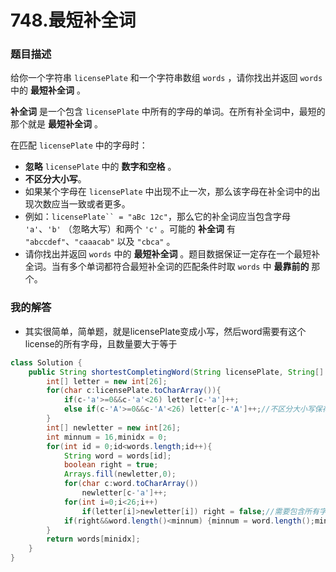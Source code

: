 # 748.最短补全词

### 题目描述

给你一个字符串 `licensePlate` 和一个字符串数组 `words` ，请你找出并返回 `words` 中的 **最短补全词** 。

**补全词** 是一个包含 `licensePlate` 中所有的字母的单词。在所有补全词中，最短的那个就是 **最短补全词** 。

在匹配 `licensePlate` 中的字母时：

- **忽略** `licensePlate` 中的 **数字和空格** 。
- **不区分大小写**。
- 如果某个字母在 `licensePlate` 中出现不止一次，那么该字母在补全词中的出现次数应当一致或者更多。
- 例如：`licensePlate`` = "aBc 12c"`，那么它的补全词应当包含字母 `'a'`、`'b'` （忽略大写）和两个 `'c'` 。可能的 **补全词** 有 `"abccdef"`、`"caaacab"` 以及 `"cbca"` 。
- 请你找出并返回 `words` 中的 **最短补全词** 。题目数据保证一定存在一个最短补全词。当有多个单词都符合最短补全词的匹配条件时取 `words` 中 **最靠前的** 那个。

### 我的解答

- 其实很简单，简单题，就是licensePlate变成小写，然后word需要有这个license的所有字母，且数量要大于等于

```java
class Solution {
    public String shortestCompletingWord(String licensePlate, String[] words) {
        int[] letter = new int[26];
        for(char c:licensePlate.toCharArray()){
            if(c-'a'>=0&&c-'a'<26) letter[c-'a']++;
            else if(c-'A'>=0&&c-'A'<26) letter[c-'A']++;//不区分大小写保存字母
        }
        int[] newletter = new int[26];
        int minnum = 16,minidx = 0;
        for(int id = 0;id<words.length;id++){
            String word = words[id];
            boolean right = true;
            Arrays.fill(newletter,0);
            for(char c:word.toCharArray())
                newletter[c-'a']++;
            for(int i=0;i<26;i++)
                if(letter[i]>newletter[i]) right = false;//需要包含所有字母
            if(right&&word.length()<minnum) {minnum = word.length();minidx = id;}
        }
        return words[minidx];
    }
}
```

